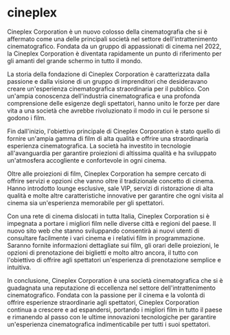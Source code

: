 # cineplex
Cineplex Corporation è un nuovo colosso della cinematografia che si è affermato come una delle principali società nel settore dell'intrattenimento cinematografico. Fondata da un gruppo di appassionati di cinema nel 2022, la Cineplex Corporation è diventata rapidamente un punto di riferimento per gli amanti del grande schermo in tutto il mondo.

La storia della fondazione di Cineplex Corporation è caratterizzata dalla passione e dalla visione di un gruppo di imprenditori che desideravano creare un'esperienza cinematografica straordinaria per il pubblico. Con un'ampia conoscenza dell'industria cinematografica e una profonda comprensione delle esigenze degli spettatori, hanno unito le forze per dare vita a una società che avrebbe rivoluzionato il modo in cui le persone si godono i film.

Fin dall'inizio, l'obiettivo principale di Cineplex Corporation è stato quello di fornire un'ampia gamma di film di alta qualità e offrire una straordinaria esperienza cinematografica. La società ha investito in tecnologie all'avanguardia per garantire proiezioni di altissima qualità e ha sviluppato un'atmosfera accogliente e confortevole in ogni cinema.

Oltre alle proiezioni di film, Cineplex Corporation ha sempre cercato di offrire servizi e opzioni che vanno oltre il tradizionale concetto di cinema. Hanno introdotto lounge esclusive, sale VIP, servizi di ristorazione di alta qualità e molte altre caratteristiche innovative per garantire che ogni visita al cinema sia un'esperienza memorabile per gli spettatori.

Con una rete di cinema dislocati in tutta Italia, Cineplex Corporation si è impegnata a portare i migliori film nelle diverse città e regioni del paese. Il nuovo sito web che stanno sviluppando consentirà ai nuovi utenti di consultare facilmente i vari cinema e i relativi film in programmazione. Saranno fornite informazioni dettagliate sui film, gli orari delle proiezioni, le opzioni di prenotazione dei biglietti e molto altro ancora, il tutto con l'obiettivo di offrire agli spettatori un'esperienza di prenotazione semplice e intuitiva.

In conclusione, Cineplex Corporation è una società cinematografica che si è guadagnata una reputazione di eccellenza nel settore dell'intrattenimento cinematografico. Fondata con la passione per il cinema e la volontà di offrire esperienze straordinarie agli spettatori, Cineplex Corporation continua a crescere e ad espandersi, portando i migliori film in tutto il paese e rimanendo al passo con le ultime innovazioni tecnologiche per garantire un'esperienza cinematografica indimenticabile per tutti i suoi spettatori.
